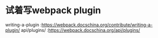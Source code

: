 # 试着写webpack plugin


writing-a-plugin :<https://webpack.docschina.org/contribute/writing-a-plugin/>
api/plugins/ :<https://webpack.docschina.org/api/plugins/>
